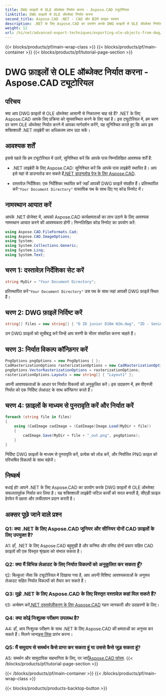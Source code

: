 ```yaml
---
title: DWG फ़ाइलों से OLE ऑब्जेक्ट निर्यात करना - Aspose.CAD ट्यूटोरियल
linktitle: DWG फ़ाइलों से OLE ऑब्जेक्ट निर्यात करना
second_title: Aspose.CAD .NET - CAD और BIM फ़ाइल स्वरूप
description: .NET के लिए Aspose.CAD का उपयोग करके DWG फ़ाइलों से OLE ऑब्जेक्ट निर्यात करने पर चरण-दर-चरण मार्गदर्शिका देखें। अपने CAD फ़ाइल हेरफेर कौशल को सहजता से बढ़ाएं।
weight: 12
url: /hi/net/advanced-export-techniques/exporting-ole-objects-from-dwg/
---
```


{{< blocks/products/pf/main-wrap-class >}}
{{< blocks/products/pf/main-container >}}
{{< blocks/products/pf/tutorial-page-section >}}

# DWG फ़ाइलों से OLE ऑब्जेक्ट निर्यात करना - Aspose.CAD ट्यूटोरियल

## परिचय

क्या आप DWG फ़ाइलों से OLE ऑब्जेक्ट आसानी से निकालना चाह रहे हैं? .NET के लिए Aspose.CAD आपके लिए प्रक्रिया को सुव्यवस्थित करने के लिए यहां है। इस ट्यूटोरियल में, हम चरण दर चरण OLE ऑब्जेक्ट निर्यात करने में आपका मार्गदर्शन करेंगे, यह सुनिश्चित करते हुए कि आप इस शक्तिशाली .NET लाइब्रेरी का अधिकतम लाभ उठा सकें। 

## आवश्यक शर्तें

इससे पहले कि हम ट्यूटोरियल में उतरें, सुनिश्चित करें कि आपके पास निम्नलिखित आवश्यक शर्तें हैं:

-  .NET लाइब्रेरी के लिए Aspose.CAD: सुनिश्चित करें कि आपके पास लाइब्रेरी स्थापित है। आप इसे यहां से डाउनलोड कर सकते हैं[.NET डाउनलोड पेज के लिए Aspose.CAD](https://releases.aspose.com/cad/net/).

-  दस्तावेज़ निर्देशिका: एक निर्देशिका स्थापित करें जहाँ आपकी DWG फ़ाइलें संग्रहीत हैं। प्रतिस्थापित करें`"Your Document Directory"` वास्तविक पथ के साथ दिए गए कोड स्निपेट में।

## नामस्थान आयात करें

आपके .NET प्रोजेक्ट में, आपको Aspose.CAD कार्यक्षमताओं का लाभ उठाने के लिए आवश्यक नामस्थान आयात करने की आवश्यकता होगी। निम्नलिखित कोड स्निपेट का उपयोग करें:

```csharp
using Aspose.CAD.FileFormats.Cad;
using Aspose.CAD.ImageOptions;
using System;
using System.Collections.Generic;
using System.Linq;
using System.Text;
```

## चरण 1: दस्तावेज़ निर्देशिका सेट करें

```csharp
string MyDir = "Your Document Directory";
```

 प्रतिस्थापित करें`"Your Document Directory"` उस पथ के साथ जहां आपकी DWG फ़ाइलें स्थित हैं।

## चरण 2: DWG फ़ाइलें निर्दिष्ट करें

```csharp
string[] files = new string[] { "D ZD junior D10m H2m.dwg", "ZD - Senior D6m H2m45.dwg" };
```

उन DWG फ़ाइलों को सूचीबद्ध करें जिन्हें आप सरणी के भीतर संसाधित करना चाहते हैं।

## चरण 3: निर्यात विकल्प कॉन्फ़िगर करें

```csharp
PngOptions pngOptions = new PngOptions { };
CadRasterizationOptions rasterizationOptions = new CadRasterizationOptions();
pngOptions.VectorRasterizationOptions = rasterizationOptions;
rasterizationOptions.Layouts = new string[] { "Layout1" };
```

अपनी आवश्यकताओं के आधार पर निर्यात विकल्पों को अनुकूलित करें। इस उदाहरण में, हम पीएनजी निर्यात को एक निर्दिष्ट लेआउट के साथ कॉन्फ़िगर करते हैं।

## चरण 4: फ़ाइलों के माध्यम से पुनरावृति करें और निर्यात करें

```csharp
foreach (string file in files)
{
    using (CadImage cadImage = (CadImage)Image.Load(MyDir + file))
    {
        cadImage.Save(MyDir + file + "_out.png", pngOptions);
    }
}
```

निर्दिष्ट DWG फ़ाइलों के माध्यम से पुनरावृति करें, प्रत्येक को लोड करें, और निर्यातित PNG फ़ाइल को परिभाषित विकल्पों के साथ सहेजें।

## निष्कर्ष

बधाई हो! आपने .NET के लिए Aspose.CAD का उपयोग करके DWG फ़ाइलों से OLE ऑब्जेक्ट सफलतापूर्वक निर्यात कर लिया है। यह शक्तिशाली लाइब्रेरी जटिल कार्यों को सरल बनाती है, सीएडी फ़ाइल हेरफेर में दक्षता और लचीलापन प्रदान करती है।

## अक्सर पूछे जाने वाले प्रश्न

### Q1: क्या .NET के लिए Aspose.CAD जूनियर और सीनियर दोनों CAD फ़ाइलों के लिए उपयुक्त है?

A1: हाँ, .NET के लिए Aspose.CAD बहुमुखी है और कनिष्ठ और वरिष्ठ दोनों प्रकार सहित CAD फ़ाइलों की एक विस्तृत श्रृंखला को संभाल सकता है।

### Q2: क्या मैं विभिन्न लेआउट के लिए निर्यात विकल्पों को अनुकूलित कर सकता हूँ?

ए2: बिल्कुल! जैसा कि ट्यूटोरियल में दिखाया गया है, आप अपनी विशिष्ट आवश्यकताओं के अनुरूप लेआउट सहित निर्यात विकल्पों को तैयार कर सकते हैं।

### Q3: मुझे .NET के लिए Aspose.CAD के लिए विस्तृत दस्तावेज़ कहां मिल सकते हैं?

 ए3: अन्वेषण करें[.NET दस्तावेज़ीकरण के लिए Aspose.CAD](https://reference.aspose.com/cad/net/) गहन जानकारी और उदाहरणों के लिए।

### Q4: क्या कोई निःशुल्क परीक्षण उपलब्ध है?

 A4: हाँ, आप निःशुल्क परीक्षण के साथ .NET के लिए Aspose.CAD की क्षमताओं का अनुभव कर सकते हैं। मिलने जाना[इस लिंक](https://releases.aspose.com/) प्रारंभ करना।

### Q5: मैं समुदाय से समर्थन कैसे प्राप्त कर सकता हूं या उससे कैसे जुड़ सकता हूं?

 A5: समर्थन और सामुदायिक सहभागिता के लिए, पर जाएँ[Aspose.CAD फोरम](https://forum.aspose.com/c/cad/19).
{{< /blocks/products/pf/tutorial-page-section >}}

{{< /blocks/products/pf/main-container >}}
{{< /blocks/products/pf/main-wrap-class >}}

{{< blocks/products/products-backtop-button >}}

